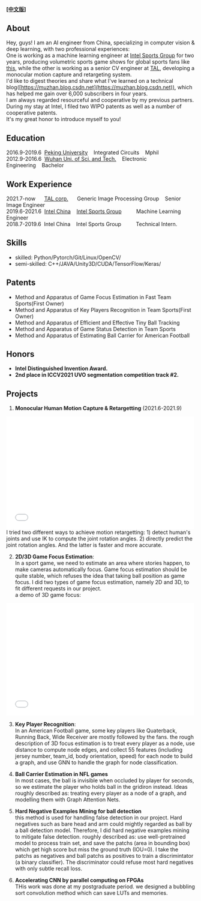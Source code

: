 #### [[中文版]](./index_cn.html)

## About
Hey, guys! I am an AI engineer from China, specializing in computer vision & deep learning, with two professional experiences: <br>One is working as a machine learning engineer at [Intel Sports Group](https://www.intel.com/content/www/us/en/sports/sports-overview.html) for two years, producing volumetric sports game shows for global sports fans like [this](https://youtu.be/J7xIBoPr83A), while the other is working as a senior CV engineer at [TAL](http://www.100tal.com/), developing a monocular motion capture and retargeting system. <br>
I'd like to digest theories and share what I've learned on a technical blog([https://muzhan.blog.csdn.net](https://muzhan.blog.csdn.net)), which has helped me gain over 6,000 subscribers in four years. <br>
I am always regarded resourceful and cooperative by my previous partners. During my stay at Intel, I filed two WIPO patents as well as a number of cooperative patents. <br>
It's my great honor to introduce myself to you!
## Education
2016.9-2019.6&nbsp;&nbsp;[Peking University](https://pku.edu.cn)&nbsp;&nbsp;&nbsp;&nbsp;Integrated Circuits&nbsp;&nbsp;&nbsp;&nbsp;Mphil<br>
2012.9-2016.6&nbsp;&nbsp;[Wuhan Uni. of Sci. and Tech.](https://www.wust.edu.cn)&nbsp;&nbsp;&nbsp;&nbsp;Electronic Engineering&nbsp;&nbsp;&nbsp;&nbsp;Bachelor

## Work Experience
2021.7-now&nbsp;&nbsp;&nbsp;&nbsp;&nbsp;&nbsp;[TAL corp.](http://www.100tal.com/)&nbsp;&nbsp;&nbsp;&nbsp;&nbsp;&nbsp;Generic Image Processing Group&nbsp;&nbsp;&nbsp;&nbsp;Senior Image Engineer<br>
2019.6-2021.6&nbsp;&nbsp;[Intel China](https://intel.cn)&nbsp;&nbsp;&nbsp;&nbsp;[Intel Sports Group](https://www.intel.com/content/www/us/en/sports/sports-overview.html)&nbsp;&nbsp;&nbsp;&nbsp;&nbsp;&nbsp;&nbsp;&nbsp;&nbsp;&nbsp;Machine Learning Engineer<br>
2018.7-2019.6&nbsp;&nbsp;Intel China&nbsp;&nbsp;&nbsp;&nbsp;Intel Sports Group&nbsp;&nbsp;&nbsp;&nbsp;&nbsp;&nbsp;&nbsp;&nbsp;&nbsp;&nbsp;Technical Intern.<br>

## Skills
- skilled: Python/Pytorch/Git/Linux/OpenCV/
- semi-skilled: C++/JAVA/Unity3D/CUDA/TensorFlow/Keras/

## Patents
- Method and Apparatus of Game Focus Estimation in Fast Team Sports(First Owner)
- Method and Apparatus of Key Players Recognition in Team Sports(First Owner)
- Method and Apparatus of Efficient and Effective Tiny Ball Tracking
- Method and Apparatus of Game Status Detection in Team Sports
- Method and Apparatus of Estimating Ball Carrier for American Football

##  Honors
- **Intel Distinguished Invention Award.**
- **2nd place in ICCV2021 UVO segmentation competition track #2.**

## Projects
1. **Monocular Human Motion Capture & Retargetting** (2021.6-2021.9)
<iframe height=300 width=500 src="//player.bilibili.com/player.html?aid=720653249&bvid=BV1WQ4y1z7bp&cid=414574687&page=1" scrolling="no" border="0" frameborder="no" framespacing="0" allowfullscreen="true"> </iframe>
<br> 
I tried two different ways to achieve motion retargetting: 1) detect human's joints and use IK to compute the joint rotation angles. 2) directly predict the joint rotation angles. And the latter is faster and more accurate.

2. **2D/3D Game Focus Estimation**:<br>
In a sport game, we need to estimate an area where stories happen, to make cameras automatically focus. Game focus estimation should be quite stable, which refuses the idea that taking ball position as game focus. I did two types of game focus estimation, namely 2D and 3D, to fit different requests in our project. <br>
a demo of 3D game focus:
<iframe height=300 width=500 src="//player.bilibili.com/player.html?aid=378508007&bvid=BV1Sf4y1c7KM&cid=424336466&page=1" scrolling="no" border="0" frameborder="no" framespacing="0" allowfullscreen="true"> </iframe><br>


3. **Key Player Recognition**:<br>
In an American Football game, some key players like Quaterback, Running Back, Wide Receiver are mostly followed by the fans. 
the rough description of 3D focus estimation is to treat every player as a node, use distance to compute node edges, and collect 55 features (including jersey number, team_id, body orientation, speed) for each node to build a graph, and use GNN to handle the graph for node classification.

4. **Ball Carrier Estimation in NFL games**<br>
In most cases, the ball is invisible when occluded by player for seconds, so we estimate the player who holds ball in the gridiron instead. Ideas roughly described as: treating every player as a node of a graph, and modelling them with Graph Attention Nets.

5. **Hard Negative Examples Mining for ball detection**<br>
this method is used for handling false detection in our project. Hard negatives such as bare head and arm could mightly regarded as ball by a ball detection model. Therefore, I did hard negative examples mining to mitigate false detection. roughly described as: use well-pretrained model to process train set, and save the patchs (area in bounding box) which get high score but miss the ground truth (IOU=0). I take the patchs as negatives and ball patchs as positives to train a discrimintator (a binary classifier). The discriminator could refuse most hard negatives with only subtle recall loss.  
 
6. **Accelerating CNN by parallel computing on FPGAs**<br>
THis work was done at my postgraduate period. we designed a bubbling sort convolution method which can save LUTs and memories.

